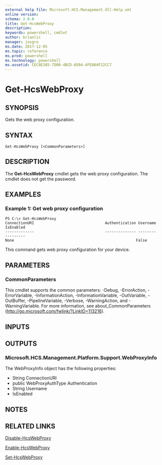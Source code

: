 ```yaml
---
external help file: Microsoft.HCS.Management.dll-Help.xml
online version: 
schema: 2.0.0
title: Get-HcsWebProxy
description: 
keywords: powershell, cmdlet
author: brianlic
manager: jasgro
ms.date: 2017-12-05
ms.topic: reference
ms.prod: powershell
ms.technology: powershell
ms.assetid: CEC8E385-7D00-4BCD-A504-4FE804F22CC7
---
```


# Get-HcsWebProxy

## SYNOPSIS
Gets the web proxy configuration.

## SYNTAX

```
Get-HcsWebProxy [<CommonParameters>]
```

## DESCRIPTION
The **Get-HcsWebProxy** cmdlet gets the web proxy configuration.
The cmdlet does not get the password.

## EXAMPLES

### Example 1: Get web proxy configuration
```
PS C:\> Get-HcsWebProxy
ConnectionURI                                Authentication Username                                          IsEnabled
-------------                                -------------- --------                                          ---------
None                                                       False
```

This command gets web proxy configuration for your device.

## PARAMETERS

### CommonParameters
This cmdlet supports the common parameters: -Debug, -ErrorAction, -ErrorVariable, -InformationAction, -InformationVariable, -OutVariable, -OutBuffer, -PipelineVariable, -Verbose, -WarningAction, and -WarningVariable. For more information, see about_CommonParameters (http://go.microsoft.com/fwlink/?LinkID=113216).

## INPUTS

## OUTPUTS

### Microsoft.HCS.Management.Platform.Support.WebProxyInfo
The WebProxyInfo object has the following properties:

- String ConnectionURI 
- public WebProxyAuthType Authentication 
- String Username 
- IsEnabled

## NOTES

## RELATED LINKS

[Disable-HcsWebProxy](./Disable-HcsWebProxy.md)

[Enable-HcsWebProxy](./Enable-HcsWebProxy.md)

[Set-HcsWebProxy](./Set-HcsWebProxy.md)


